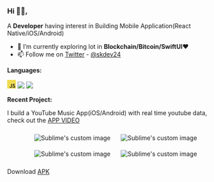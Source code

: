 ### Hi 👋🏼,
A **Developer** having interest in Building Mobile Application(React Native/iOS/Android)
- 🌱 I’m currently exploring lot in **Blockchain/Bitcoin/SwiftUI❤️**
- 📫 Follow me on [Twitter](https://twitter.com/Kdev24S) - [@skdev24](https://twitter.com/Kdev24S)

**Languages:**  

<code><img height="20" src="https://raw.githubusercontent.com/github/explore/80688e429a7d4ef2fca1e82350fe8e3517d3494d/topics/javascript/javascript.png"></code>
<code><img height="20" src="https://reactnative.dev/img/header_logo.svg"></code>
<code><img height="20" src="https://developer.apple.com/assets/elements/icons/swift/swift-64x64_2x.png"></code>

**Recent Project:**  

I build a YouTube Music App(iOS/Android) with real time youtube data, check out the [APP VIDEO](https://www.youtube.com/watch?v=r7eYicwbwLQ)

<p align="center">
  <img src="https://user-images.githubusercontent.com/16745006/87463267-c25ea800-c62e-11ea-9d5f-5083b2f7c0d7.PNG" alt="Sublime's custom image" height="320" style="padding: 10px;" loading="lazy"/>
  <img src="https://user-images.githubusercontent.com/16745006/87463261-c1c61180-c62e-11ea-88d1-fef9e9beae4a.PNG" alt="Sublime's custom image" height="320" style="padding: 10px;" loading="lazy"/>
  <img src="https://user-images.githubusercontent.com/16745006/87463255-c094e480-c62e-11ea-9b7a-5748b075dda6.PNG" alt="Sublime's custom image" height="320" style="padding: 10px;" loading="lazy"/>
  <img src="https://user-images.githubusercontent.com/16745006/87463236-b96dd680-c62e-11ea-911d-67fdb8d118d5.PNG" alt="Sublime's custom image" height="320" style="padding: 10px;" loading="lazy"/>
</p>

Download [APK](https://drive.google.com/file/d/1shWB2vtamh8KACa4ugTppm-wJv_a0oGw/view?usp=sharing)
